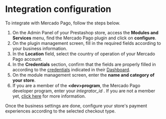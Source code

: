 # Integration configuration
 
To integrate with Mercado Pago, follow the steps below.
 
1. On the Admin Panel of your Prestashop store, access the **Modules and Services** menu, find the Mercado Pago plugin and click on **configure**.
2. On the plugin management screen, fill in the required fields according to your business information.
3. In the **Location** field, select the country of operation of your Mercado Pago account.
4. In the **Credentials** section, confirm that the fields are properly filled in according to the [credentials](/developers/en/guides/additional-content/your-integrations/credentials) indicated in their [Dashboard](/developers/en/docs/prestashop/additional-content/your-integrations/dashboard).
5. On the module management screen, enter the **name and category of your store**.
6. If you are a member of the **&lt;dev&gt;program**, the Mercado Pago developer program, enter your *integrator_id* . If you are not a member yet, [click here](/developers/en/developer-program) for more information.
 
Once the business settings are done, configure your store's payment experiences according to the selected checkout type.